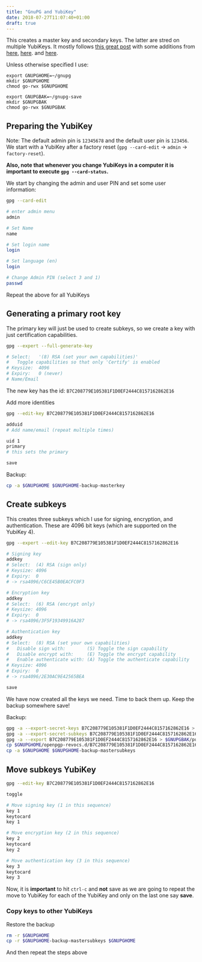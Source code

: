 ```yaml
---
title: "GnuPG and YubiKey"
date: 2018-07-27T11:07:40+01:00
draft: true
---
```




This creates a master key and secondary keys. The latter are stred on
multiple YubiKeys. It mostly follows [this great
post](https://blog.josefsson.org/2014/06/23/offline-gnupg-master-key-and-subkeys-on-yubikey-neo-smartcard/)
with some additions from
[here](https://gist.github.com/ageis/5b095b50b9ae6b0aa9bf),
[here](https://github.com/drduh/YubiKey-Guide#purchase-yubikey). and
[here](https://lists.gt.net/gnupg/users/76764#76764).

Unless otherwise specified I use:
```
export GNUPGHOME=~/gnupg
mkdir $GNUPGHOME
chmod go-rwx $GNUPGHOME

export GNUPGBAK=~/gnupg-save
mkdir $GNUPGBAK
chmod go-rwx $GNUPGBAK
```

## Preparing the YubiKey

Note: The default admin pin is `12345678` and the default user pin is
`123456`. We start with a YubiKey after a factory reset (`gpg
--card-edit` -> `admin` -> `factory-reset`).

**Also, note that whenever you change YubiKeys in a computer it is important to execute `gpg --card-status`.**


We start by changing the admin and user PIN and set some user
information:

```sh
gpg --card-edit

# enter admin menu
admin

# Set Name
name

# Set login name
login

# Set language (en)
login

# Change Admin PIN (select 3 and 1)
passwd

```

Repeat the above for all YubiKeys


## Generating a primary root key

The primary key will just be used to create subkeys, so we create a
key with just certification capabilities.

```sh
gpg --expert --full-generate-key

# Select:   '(8) RSA (set your own capabilities)'
#   Toggle capabilities so that only 'Certify' is enabled
# Keysize:  4096
# Expiry:   0 (never)
# Name/Email
```

The new key has the id: `B7C208779E105381F1D0EF2444C8157162862E16`

Add more identities
```sh
gpg --edit-key B7C208779E105381F1D0EF2444C8157162862E16

adduid
# Add name/email (repeat multiple times)

uid 1
primary
# this sets the primary

save
```

Backup:
```sh
cp -a $GNUPGHOME $GNUPGHOME-backup-masterkey
```

## Create subkeys

This creates three subkeys which I use for signing, encryption, and
authentication. These are 4096 bit keys (which are supported on the
YubiKey 4).


```sh
gpg --expert --edit-key B7C208779E105381F1D0EF2444C8157162862E16

# Signing key
addkey
# Select:  (4) RSA (sign only)
# Keysize: 4096
# Expiry:  0
# -> rsa4096/C6CE45B0EACFC0F3

# Encryption key
addkey
# Select:  (6) RSA (encrypt only)
# Keysize: 4096
# Expiry:  0
# -> rsa4096/3F5F19349916A287

# Authentication key
addkey
# Select:  (8) RSA (set your own capabilities)
#   Disable sign with:        (S) Toggle the sign capability
#   Disable encrypt with:     (E) Toggle the encrypt capability
#   Enable authenticate with: (A) Toggle the authenticate capability
# Keysize: 4096
# Expiry:  0
# -> rsa4096/2E30AC9E42565BEA

save
```

We have now created all the keys we need. Time to back them up. Keep
the backup somewhere save!

Backup:
```sh
gpg -a --export-secret-keys B7C208779E105381F1D0EF2444C8157162862E16 > $GNUPGBAK/mastersubkey.sec
gpg -a --export-secret-subkeys B7C208779E105381F1D0EF2444C8157162862E16 > $GNUPGBAK/subkeys.sec
gpg -a --export B7C208779E105381F1D0EF2444C8157162862E16 > $GNUPGBAK/pubkey.asc
cp $GNUPGHOME/openpgp-revocs.d/B7C208779E105381F1D0EF2444C8157162862E16.rev $GNUPGBAK
cp -a $GNUPGHOME $GNUPGHOME-backup-mastersubkeys
```

## Move subkeys YubiKey

```sh
gpg --edit-key B7C208779E105381F1D0EF2444C8157162862E16

toggle

# Move signing key (1 in this sequence)
key 1
keytocard
key 1

# Move encryption key (2 in this sequence)
key 2
keytocard
key 2

# Move authentication key (3 in this sequence)
key 3
keytocard
key 3
```

Now, it is **important** to hit `ctrl-c` and **not** save as we are
going to repeat the move to YubiKey for each of the YubiKey and only
on the last one say **save**.


### Copy keys to other YubiKeys

Restore the backup 
```sh
rm -r $GNUPGHOME
cp -r $GNUPGHOME-backup-mastersubkeys $GNUPGHOME
```

And then repeat the steps above
